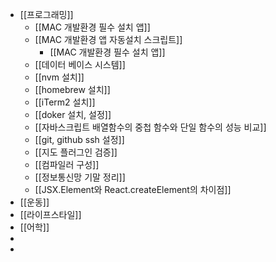 - [[프로그래밍]]
	- [[MAC 개발환경 필수 설치 앱]]
	- [[MAC 개발환경 앱 자동설치 스크립트]]
		- [[MAC 개발환경 필수 설치 앱]]
	- [[데이터 베이스 시스템]]
	- [[nvm 설치]]
	- [[homebrew 설치]]
	- [[iTerm2 설치]]
	- [[doker 설치, 설정]]
	- [[자바스크립트 배열함수의 중첩 함수와 단일 함수의 성능 비교]]
	- [[git, github ssh 설정]]
	- [[지도 플러그인 검증]]
	- [[컴파일러 구성]]
	- [[정보통신망 기말 정리]]
	- [[JSX.Element와 React.createElement의 차이점]]
- [[운동]]
- [[라이프스타일]]
- [[어학]]
-
-